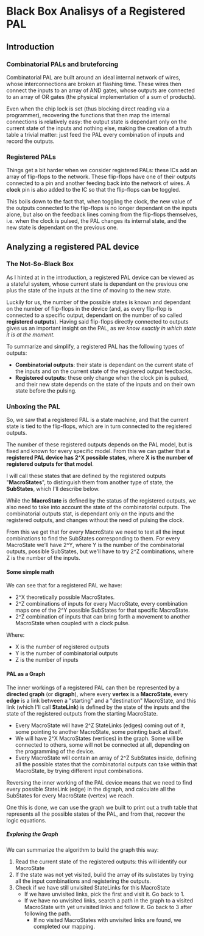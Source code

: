 # Black Box Analisys of a Registered PAL

## Introduction

### Combinatorial PALs and bruteforcing

Combinatorial PAL are built around an ideal internal network of wires, whose interconnections are broken at flashing time. These wires then connect the inputs to an array of AND gates, whose outputs are connected to an array of OR gates (the physical implementation of a sum of products).

Even when the chip lock is set (thus blocking direct reading via a programmer), recovering the functions that then map the internal connections is relatively easy: the output state is dependant only on the current state of the inputs and nothing else, making the creation of a truth table a trivial matter: just feed the PAL every combination of inputs and record the outputs.

### Registered PALs

Things get a bit harder when we consider registered PALs: these ICs add an array of flip-flops to the network.
These flip-flops have one of their outputs connected to a pin and another feeding back into the network of wires. A **clock** pin is also added to the IC so that the flip-flops can be toggled.

This boils down to the fact that, when toggling the clock, the new value of the outputs connected to the flip-flops is no longer dependant on the inputs alone, but also on the feedback lines coming from the flip-flops themselves, i.e. when the clock is pulsed, the PAL changes its internal state, and the new state is dependant on the previous one.

## Analyzing a registered PAL device

### The Not-So-Black Box

As I hinted at in the introduction, a registered PAL device can be viewed as a stateful system, whose current state is dependant on the previous one plus the state of the inputs at the time of moving to the new state.

Luckily for us, the number of the possible states is known and dependant on the number of flip-flops in the device (and, as every flip-flop is connected to a specific output, dependant on the number of so called **registered outputs**). Having said flip-flops directly connected to outputs gives us an important insight on the PAL, as *we know exactly in which state it is at the moment*.

To summarize and simplify, a registered PAL has the following types of outputs:

- **Combinatorial outputs**: their state is dependant on the current state of the inputs and on the current state of the registered output feedbacks.
- **Registered outputs**: these only change when the clock pin is pulsed, and their new state depends on the state of the inputs and on their own state before the pulsing.

### Unboxing the PAL

So, we saw that a registered PAL is a state machine, and that the current state is tied to the flip-flops, which are in turn connected to the registered outputs.

The number of these registered outputs depends on the PAL model, but is fixed and known for every specific model. From this we can gather that **a registered PAL device has 2^X possible states**, where **X is the number of registered outputs for that model**.

I will call these states that are defined by the registered outputs "**MacroStates**", to distinguish them from another type of state, the **SubStates**, which I'll describe below.

While the **MacroState** is defined by the status of the registered outputs, we also need to take into account the state of the combinatorial outputs. The combinatorial outputs stat, is dependant only on the inputs and the registered outputs, and changes without the need of pulsing the clock.

From this we get that for every MacroState we need to test all the input combinations to find the SubStates corresponding to them. For every MacroState we'll have 2^Y, where Y is the number of the combinatorial outputs, possible SubStates, but we'll have to try 2^Z combinations, where Z is the number of the inputs.

#### Some simple math

We can see that for a registered PAL we have:

- 2^X theoretically possible MacroStates.
- 2^Z combinations of inputs for every MacroState, every combination maps one of the 2^Y possible SubStates for that specific MacroState.
- 2^Z combination of inputs that can bring forth a movement to another MacroState when coupled with a clock pulse.

Where:

- X is the number of registered outputs
- Y is the number of combinatorial outputs
- Z is the number of inputs

#### PAL as a Graph

The inner workings of a registered PAL can then be represented by a **directed graph** (or **digraph**), where every **vertex** is a **MacroState**, every **edge** is a link between a "starting" and a "destination" MacroState, and this link (which I'll call **StateLink**) is defined by the state of the inputs and the state of the registered outputs from the starting MacroState.

- Every MacroState will have 2^Z StateLinks (edges) coming out of it, some pointing to another MacroState, some pointing back at itself.
- We will have 2^X MacroStates (vertices) in the graph. Some will be connected to others, some will not be connected at all, depending on the programming of the device.
- Every MacroState will contain an array of 2^Z SubStates inside, defining all the possible states that the combinatorial outputs can take within that MacroState, by trying different input combinations.

Reversing the inner working of the PAL device means that we need to find every possible StateLink (edge) in the digraph, and calculate all the SubStates for every MacroState (vertex) we reach.

One this is done, we can use the graph we built to print out a truth table that represents all the possible states of the PAL, and from that, recover the logic equations.

##### Exploring the Graph

We can summarize the algorithm to build the graph this way:

1. Read the current state of the registered outputs: this will identify our MacroState
2. If the state was not yet visited, build the array of its substates by trying all the input combinations and registering the outputs.
3. Check if we have still unvisited StateLinks for this MacroState
    - If we have unvisited links, pick the first and visit it. Go back to 1.
    - If we have no unvisited links, search a path in the graph to a visited MacroState with yet unvisited links and follow it. Go back to 3 after following the path.
        - If no visited MacroStates with unvisited links are found, we completed our mapping.

